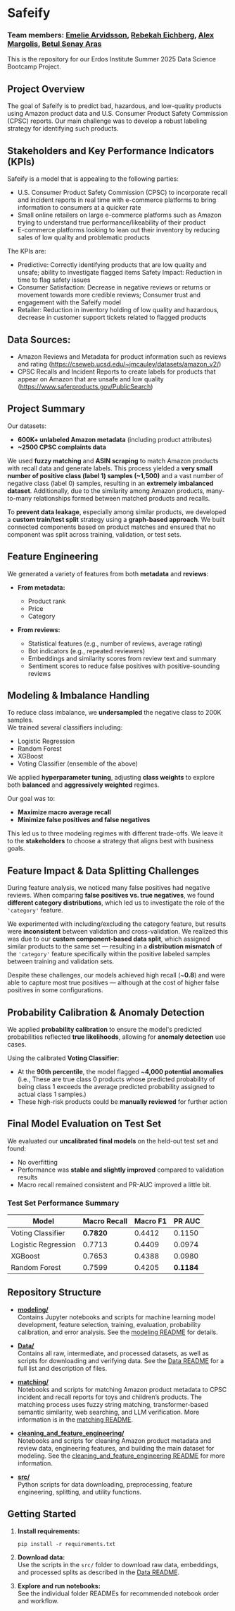 # Safeify
### Team members: [Emelie Arvidsson](https://github.com/EmmiArwid), [Rebekah Eichberg](https://github.com/rebekah-eichberg), [Alex Margolis](https://github.com/almargo), [Betul Senay Aras](https://github.com/betsenara) 

This is the repository for our Erdos Institute Summer 2025 Data Science Bootcamp Project.


## Project Overview

The goal of Safeify is to predict bad, hazardous, and low-quality products using Amazon product data and U.S. Consumer Product Safety Commission (CPSC) reports. Our main challenge was to develop a robust labeling strategy for identifying such products. 

## Stakeholders and Key Performance Indicators (KPIs)
Safeify is a model that is appealing to the following parties: 
- U.S. Consumer Product Safety Commission (CPSC) to incorporate recall and incident reports in real time with e-commerce platforms to bring information to consumers at a quicker rate
- Small online retailers on large e-commerce platforms such as Amazon trying to understand true performance/likeability of their product
- E-commerce platforms looking to lean out their inventory by reducing sales of low quality and problematic products

The KPIs are:
- Predictive: Correctly identifying products that are low quality and unsafe; ability to investigate flagged items
Safety Impact: Reduction in time to flag safety issues 
- Consumer Satisfaction: Decrease in negative reviews or returns or movement towards more credible reviews; Consumer trust and engagement with the Safeify model
- Retailer: Reduction in inventory holding of low quality and hazardous, decrease in customer support tickets related to flagged products

## Data Sources:
- Amazon Reviews and Metadata for product information such as reviews and rating (https://cseweb.ucsd.edu/~jmcauley/datasets/amazon_v2/)
- CPSC Recalls and Incident Reports to create labels for products that appear on Amazon that are unsafe and low quality (https://www.saferproducts.gov/PublicSearch)

## Project Summary

Our datasets:  
- **600K+ unlabeled Amazon metadata** (including product attributes)  
- **~2500 CPSC complaints data**

We used **fuzzy matching** and **ASIN scraping** to match Amazon products with recall data and generate labels. This process yielded a **very small number of positive class (label 1) samples (~1,500)** and a vast number of negative class (label 0) samples, resulting in an **extremely imbalanced dataset**. Additionally, due to the similarity among Amazon products, many-to-many relationships formed between matched products and recalls.

To **prevent data leakage**, especially among similar products, we developed a **custom train/test split** strategy using a **graph-based approach**. We built connected components based on product matches and ensured that no component was split across training, validation, or test sets.



## Feature Engineering

We generated a variety of features from both **metadata** and **reviews**:

- **From metadata:**
  - Product rank
  - Price
  - Category

- **From reviews:**
  - Statistical features (e.g., number of reviews, average rating)
  - Bot indicators (e.g., repeated reviewers)
  - Embeddings and similarity scores from review text and summary
  - Sentiment scores to reduce false positives with positive-sounding reviews



## Modeling & Imbalance Handling

To reduce class imbalance, we **undersampled** the negative class to 200K samples.  
We trained several classifiers including:

- Logistic Regression  
- Random Forest  
- XGBoost  
- Voting Classifier (ensemble of the above)

We applied **hyperparameter tuning**, adjusting **class weights** to explore both **balanced** and **aggressively weighted** regimes.

Our goal was to:
- **Maximize macro average recall**
- **Minimize false positives and false negatives**

This led us to three modeling regimes with different trade-offs. We leave it to the **stakeholders** to choose a strategy that aligns best with business goals.



## Feature Impact & Data Splitting Challenges

During feature analysis, we noticed many false positives had negative reviews. When comparing **false positives vs. true negatives**, we found **different category distributions**, which led us to investigate the role of the `'category'` feature.

We experimented with including/excluding the category feature, but results were **inconsistent** between validation and cross-validation. We realized this was due to our **custom component-based data split**, which assigned similar products to the same set — resulting in a **distribution mismatch** of the `'category'` feature specifically within the positive labeled samples between training and validation sets.

Despite these challenges, our models achieved high recall (~**0.8**) and were able to capture most true positives — although at the cost of higher false positives in some configurations.



## Probability Calibration & Anomaly Detection

We applied **probability calibration** to ensure the model's predicted probabilities reflected **true likelihoods**, allowing for **anomaly detection** use cases.

Using the calibrated **Voting Classifier**:
- At the **90th percentile**, the model flagged ~**4,000 potential anomalies** (i.e., These are true class 0 products whose predicted probability of being class 1 exceeds the average predicted probability assigned to actual class 1 samples.)
- These high-risk products could be **manually reviewed** for further action



## Final Model Evaluation on Test Set

We evaluated our **uncalibrated final models** on the held-out test set and found:

- No overfitting
- Performance was **stable and slightly improved** compared to validation results
- Macro recall remained consistent and PR-AUC improved a little bit.

### Test Set Performance Summary

| Model                | Macro Recall | Macro F1  | PR AUC    |
|----------------------|--------------|-----------|-----------|
| Voting Classifier    | **0.7820**   | 0.4412    | 0.1150    |
| Logistic Regression  | 0.7713       | 0.4409    | 0.0974    |
| XGBoost              | 0.7653       | 0.4388    | 0.0980    |
| Random Forest        | 0.7599       | 0.4205    | **0.1184** |


## Repository Structure

- **[modeling/](modeling/)**  
  Contains Jupyter notebooks and scripts for machine learning model development, feature selection, training, evaluation, probability calibration, and error analysis. See the [modeling README](modeling/ReadMe.md) for details.

- **[Data/](Data/)**  
  Contains all raw, intermediate, and processed datasets, as well as scripts for downloading and verifying data. See the [Data README](Data/README.md) for a full list and description of files.

- **[matching/](matching/)**  
  Notebooks and scripts for matching Amazon product metadata to CPSC incident and recall reports for toys and children’s products. The matching process uses fuzzy string matching, transformer-based semantic similarity, web searching, and LLM verification. More information is in the [matching README](matching/README.md).

- **[cleaning_and_feature_engineering/](cleaning_and_feature_engineering/)**  
  Notebooks and scripts for cleaning Amazon product metadata and review data, engineering features, and building the main dataset for modeling. See the [cleaning_and_feature_engineering README](cleaning_and_feature_engineering/README.md) for more information.

- **[src/](src/)**  
  Python scripts for data downloading, preprocessing, feature engineering, splitting, and utility functions.

## Getting Started

1. **Install requirements:**  
   ```
   pip install -r requirements.txt
   ```

2. **Download data:**  
   Use the scripts in the `src/` folder to download raw data, embeddings, and processed splits as described in the [Data README](Data/README.md).

3. **Explore and run notebooks:**  
   See the individual folder READMEs for recommended notebook order and workflow.
